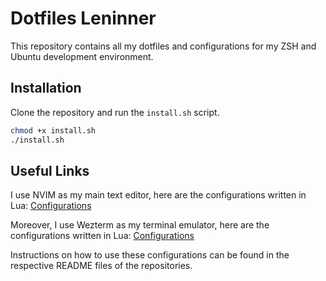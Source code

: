 # Dotfiles Leninner

This repository contains all my dotfiles and configurations for my ZSH and Ubuntu development environment.

## Installation

Clone the repository and run the `install.sh` script.

```bash
chmod +x install.sh
./install.sh
```

## Useful Links

I use NVIM as my main text editor, here are the configurations written in Lua: [Configurations](https://github.com/Leninner/nvim-config)

Moreover, I use Wezterm as my terminal emulator, here are the configurations written in Lua: [Configurations](https://github.com/Leninner/wezterm-config)

Instructions on how to use these configurations can be found in the respective README files of the repositories.
